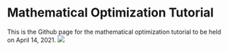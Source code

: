 # Mathematical Optimization Tutorial
This is the Github page for the mathematical optimization tutorial to be held on April 14, 2021.
![](mathematical_opt_tutorial/figures/Simplex_example.gif)
